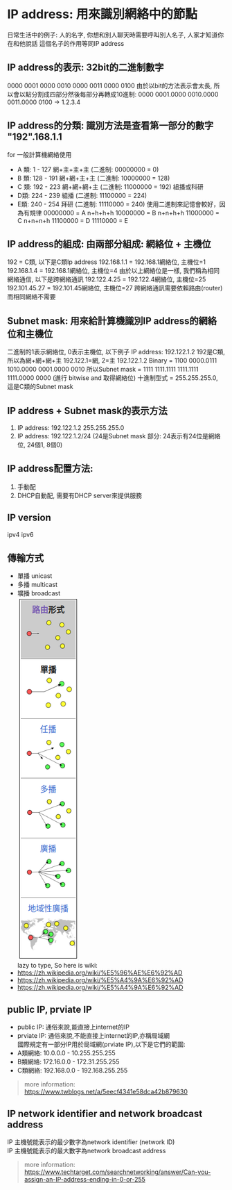 # IP address: 用來識別網絡中的節點
日常生活中的例子: 人的名字, 你想和別人聊天時需要呼叫別人名子, 人家才知道你在和他說話
這個名子的作用等同IP address

## IP address的表示: 32bit的二進制數字
0000 0001 0000 0010 0000 0011 0000 0100
由於以bit的方法表示會太長, 所以會以點分割成四部分然後每部分再轉成10進制:
0000 0001.0000 0010.0000 0011.0000 0100 -> 1.2.3.4

## IP address的分類: 識別方法是查看第一部分的數字 "192".168.1.1
for 一般計算機網絡使用
- A 類: 1 - 127 網+主+主+主
(二進制: 00000000 = 0)
- B 類: 128 - 191 網+網+主+主
(二進制: 10000000 = 128)
- C 類: 192 - 223 網+網+網+主
(二進制: 11000000 = 192)
組播或科研
- D類: 224 - 239 組播
(二進制: 11100000 = 224)
- E類: 240 - 254 拜研
(二進制: 11110000 = 240)
使用二進制來記憶會較好，因為有規律
00000000 = A n+h+h+h
10000000 = B n+n+h+h
11000000 = C n+n+n+h
11100000 = D
11110000 = E

## IP address的組成: 由兩部分組成: 網絡位 + 主機位
192 = C類, 以下是C類Ip address
192.168.1.1 = 192.168.1網絡位, 主機位=1
192.168.1.4 = 192.168.1網絡位, 主機位=4
由於以上網絡位是一樣, 我們稱為相同網絡通信, 以下是跨網絡通訊
192.122.4.25 = 192.122.4網絡位, 主機位=25
192.101.45.27 = 192.101.45網絡位, 主機位=27
跨網絡通訊需要依賴路由(router)
而相同網絡不需要

## Subnet mask: 用來給計算機識別IP address的網絡位和主機位
二進制的1表示網絡位, 0表示主機位, 以下例子
IP address: 192.122.1.2
192是C類, 所以為網+網+網+主 192.122.1=網, 2=主
192.122.1.2 Binary = 1100 0000.0111 1010.0000 0001.0000 0010
所以Subnet mask =    1111 1111.1111 1111.1111 1111.0000 0000 (進行 bitwise and 取得網絡位)
十進制型式 = 255.255.255.0, 這是C類的Subnet mask

## IP address + Subnet mask的表示方法
1. IP address: 192.122.1.2 255.255.255.0
2. IP address: 192.122.1.2/24 (24是Subnet mask 部分: 24表示有24位是網絡位, 24個1, 8個0)

## IP address配置方法:
1. 手動配
2. DHCP自動配, 需要有DHCP server來提供服務

## IP version
ipv4
ipv6

## 傳輸方式
- 單播 unicast  
- 多播 multicast  
- 壙播 broadcast  
![](src/img/network_cast.png)  
lazy to type, So here is wiki:  
- https://zh.wikipedia.org/wiki/%E5%96%AE%E6%92%AD  
- https://zh.wikipedia.org/wiki/%E5%A4%9A%E6%92%AD  
- https://zh.wikipedia.org/wiki/%E5%A4%9A%E6%92%AD

## public IP, prviate IP
- public IP: 通俗來說,能直接上internet的IP
- prviate IP: 通俗來說,不能直接上internet的IP,亦稱局域網  
國際規定有一部分IP用於局域網(prviate IP),以下是它們的範圍:
- A類網絡: 10.0.0.0 - 10.255.255.255
- B類網絡: 172.16.0.0 - 172.31.255.255
- C類網絡: 192.168.0.0 - 192.168.255.255

> more information: https://www.twblogs.net/a/5eecf4341e58dca42b879630

## IP network identifier and network broadcast address
IP 主機號能表示的最少數字為network identifier (network ID)  
IP 主機號能表示的最大數字為network broadcast address  
> more information: https://www.techtarget.com/searchnetworking/answer/Can-you-assign-an-IP-address-ending-in-0-or-255
